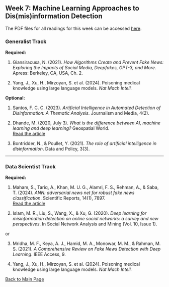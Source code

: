 ## Week 7: Machine Learning Approaches to Dis(mis)information Detection

The PDF files for all readings for this week can be accessed [here](https://canvas.stanford.edu/courses/198736/files/folder/Week%207). 

### Generalist Track

**Required:**

1. Giansiracusa, N. (2021). *How Algorithms Create and Prevent Fake News: Exploring the Impacts of Social Media, Deepfakes, GPT-3, and More*. Apress: Berkeley, CA, USA, Ch. 2.

2. Yang, J., Xu, H., Mirzoyan, S. et al. (2024). Poisoning medical knowledge using large language models. *Nat Mach Intell.*
      
**Optional:**

1. Santos, F. C. C. (2023). *Artificial Intelligence in Automated Detection of Disinformation: A Thematic Analysis*. Journalism and Media, 4(2).

2. Dhande, M. (2020, July 3). *What is the difference between AI, machine learning and deep learning?* Geospatial World.  
  [Read the article](https://www.geospatialworld.net/blogs/difference-between-ai%EF%BB%BF-machine-learning-and-deep-learning/)

3. Bontridder, N., & Poullet, Y. (2021). *The role of artificial intelligence in disinformation*. Data and Policy, 3(3).

---

### Data Scientist Track

**Required:**

1. Maham, S., Tariq, A., Khan, M. U. G., Alamri, F. S., Rehman, A., & Saba, T. (2024). *ANN: adversarial news net for robust fake news classification*. Scientific Reports, 14(1), 7897.  
  [Read the article](https://doi.org/10.1038/s41598-024-56567-4)

2. Islam, M. R., Liu, S., Wang, X., & Xu, G. (2020). *Deep learning for misinformation detection on online social networks: a survey and new perspectives*. In Social Network Analysis and Mining (Vol. 10, Issue 1).

  or

3. Mridha, M. F., Keya, A. J., Hamid, M. A., Monowar, M. M., & Rahman, M. S. (2021). *A Comprehensive Review on Fake News Detection with Deep Learning*. IEEE Access, 9.

4. Yang, J., Xu, H., Mirzoyan, S. et al. (2024). Poisoning medical knowledge using large language models. *Nat Mach Intell.*


[Back to Main Page](README.md)

